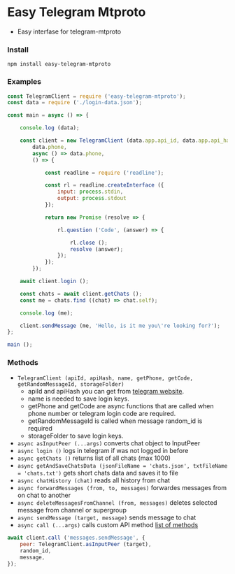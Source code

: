 # Easy Telegram Mtproto
- Easy interfase for telegram-mtproto  

### Install
```npm install easy-telegram-mtproto```

### Examples

```js
const TelegramClient = require ('easy-telegram-mtproto');
const data = require ('./login-data.json');

const main = async () => {

    console.log (data);

    const client = new TelegramClient (data.app.api_id, data.app.api_hash,
        data.phone,
        async () => data.phone,
        () => {

            const readline = require ('readline');

            const rl = readline.createInterface ({
                input: process.stdin,
                output: process.stdout
            });

            return new Promise (resolve => {

                rl.question ('Code', (answer) => {

                    rl.close ();
                    resolve (answer);
                });
            });
        });

    await client.login ();

    const chats = await client.getChats ();
    const me = chats.find ((chat) => chat.self);

    console.log (me);

    client.sendMessage (me, 'Hello, is it me you\'re looking for?');
};

main ();

````

### Methods

- ```TelegramClient (apiId, apiHash, name, getPhone, getCode, getRandomMessageId, storageFolder)```
    - apiId and apiHash you can get from [telegram website](https://my.telegram.org/auth?to=apps).
    - name is needed to save login keys.
    - getPhone and getCode are async functions that are called when phone number or telegram login code are required.
    - getRandomMessageId is called when message random_id is required
    - storageFolder to save login keys.
- ```async asInputPeer (...args)``` converts chat object to InputPeer
- ```async login ()``` logs in telegram if was not logged in before
- ```async getChats ()``` returns list of all chats (max 1000)
- ```async getAndSaveChatsData (jsonFileName = 'chats.json', txtFileName = 'chats.txt')``` gets short chats data and saves it to file
- ```async chatHistory (chat)``` reads all history from chat
- ```async forwardMessages (from, to, messages)``` forwardes messages from on chat to another
- ```async deleteMessagesFromChannel (from, messages)``` deletes selected message from channel or supergroup
- ```async sendMessage (target, message)``` sends message to chat
- ```async call (...args)``` calls custom API method [list of methods](https://core.telegram.org/methods)
```js
await client.call ('messages.sendMessage', {
    peer: TelegramClient.asInputPeer (target),
    random_id,
    message,
});
````